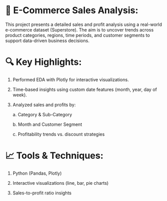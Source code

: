 # 🛒 E-Commerce Sales Analysis:

This project presents a detailed sales and profit analysis using a real-world e-commerce dataset (Superstore). The aim is to uncover trends across product categories, regions, time periods, and customer segments to support data-driven business decisions.

# 🔍 Key Highlights:

1.  Performed EDA with Plotly for interactive visualizations.

2.  Time-based insights using custom date features (month, year, day of week).

3.  Analyzed sales and profits by:

    a. Category & Sub-Category

    b. Month and Customer Segment

    c. Profitability trends vs. discount strategies

# 📈 Tools & Techniques:

1.  Python (Pandas, Plotly)

2.  Interactive visualizations (line, bar, pie charts)

3.  Sales-to-profit ratio insights
